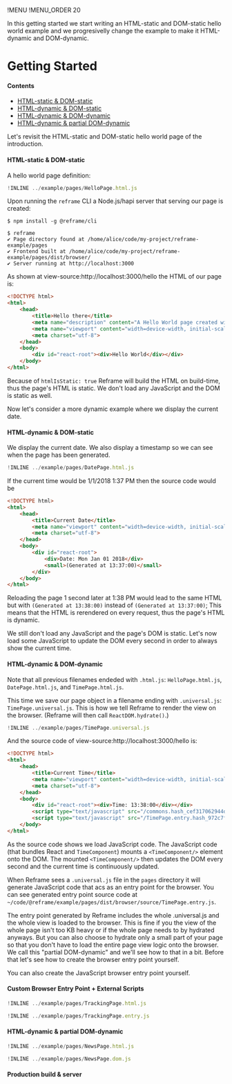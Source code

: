 !MENU
!MENU_ORDER 20

In this getting started
we start writing an HTML-static and DOM-static hello world example and we progresivelly change the example to make it HTML-dynamic and DOM-dynamic.

# Getting Started

#### Contents
 - [HTML-static & DOM-static](#html-static-dom-static)
 - [HTML-dynamic & DOM-static](#html-dynamic-dom-static)
 - [HTML-dynamic & DOM-dynamic](#html-dynamic-dom-static)
 - [HTML-dynamic & partial DOM-dynamic](#html-dynamic-partial-dom-dynamic)

Let's revisit the HTML-static and DOM-static hello world page of the introduction.

#### HTML-static & DOM-static

A hello world page definition:

~~~js
!INLINE ../example/pages/HelloPage.html.js
~~~

Upon running the `reframe` CLI a Node.js/hapi server that serving our page is created:

~~~shell
$ npm install -g @reframe/cli
~~~

~~~shell
$ reframe
✔ Page directory found at /home/alice/code/my-project/reframe-example/pages
✔ Frontend built at /home/alice/code/my-project/reframe-example/pages/dist/browser/
✔ Server running at http://localhost:3000
~~~

As shown at view-source:http://localhost:3000/hello the HTML of our page is:

~~~html
<!DOCTYPE html>
<html>
    <head>
        <title>Hello there</title>
        <meta name="description" content="A Hello World page created with Reframe.">
        <meta name="viewport" content="width=device-width, initial-scale=1, maximum-scale=1">
        <meta charset="utf-8">
    </head>
    <body>
        <div id="react-root"><div>Hello World</div></div>
    </body>
</html>
~~~

Because of `htmlIsStatic: true` Reframe will build the HTML on build-time, thus the page's HTML is static.
We don't load any JavaScript and the DOM is static as well.

Now let's consider a more dynamic example where we display the current date.

#### HTML-dynamic & DOM-static

We display the current date.
We also display a timestamp so we can see when the page has been generated.

~~~js
!INLINE ../example/pages/DatePage.html.js
~~~

If the current time would be 1/1/2018 1:37 PM then the source code would be

~~~html
<!DOCTYPE html>
<html>
    <head>
        <title>Current Date</title>
        <meta name="viewport" content="width=device-width, initial-scale=1, maximum-scale=1">
        <meta charset="utf-8">
    </head>
    <body>
        <div id="react-root">
            <div>Date: Mon Jan 01 2018</div>
            <small>(Generated at 13:37:00)</small>
        </div>
    </body>
</html>
~~~

Reloading the page 1 second later at 1:38 PM would lead to the same HTML but with `(Generated at 13:38:00)` instead of `(Generated at 13:37:00)`;
This means that the HTML is rerendered on every request, thus the page's HTML is dynamic.

We still don't load any JavaScript and the page's DOM is static.
Let's now load some JavaScript to update the DOM every second in order to always show the current time.

#### HTML-dynamic & DOM-dynamic

Note that all previous filenames endeded with `.html.js`: `HelloPage.html.js`, `DatePage.html.js`, and `TimePage.html.js`.

This time we save our page object in a filename ending with `.universal.js`: `TimePage.universal.js`.
This is how we tell Reframe to render the view on the browser. (Reframe will then call `ReactDOM.hydrate()`.)

~~~js
!INLINE ../example/pages/TimePage.universal.js
~~~

And the source code of view-source:http://localhost:3000/hello is:

~~~html
<!DOCTYPE html>
<html>
    <head>
        <title>Current Time</title>
        <meta name="viewport" content="width=device-width, initial-scale=1, maximum-scale=1">
        <meta charset="utf-8">
    </head>
    <body>
        <div id="react-root"><div>Time: 13:38:00</div></div>
        <script type="text/javascript" src="/commons.hash_cef317062944dce98c01.js"></script>
        <script type="text/javascript" src="/TimePage.entry.hash_972c7f760528baca032a.js"></script>
    </body>
</html>
~~~

As the source code shows we load JavaScript code.
The JavaScript code (that bundles React and `TimeComponent`) mounts a `<TimeComponent/>` element onto the DOM.
The mounted `<TimeComponent/>` then updates the DOM every second and the current time is continuously updated.

When Reframe sees a `.universal.js` file in the `pages` directory it will generate JavaScript code that acs as an entry point for the browser.
You can see generated entry point source code at `~/code/@reframe/example/pages/dist/browser/source/TimePage.entry.js`.

The entry point generated by Reframe includes the whole .universal.js and the whole view is loaded to the browser.
This is fine if you the view of the whole page isn't too KB heavy or if the whole page needs to by hydrated anyways.
But you can also choose to hydrate only a small part of your page so that you don't have to load the entire page view logic onto the browser. We call this "partial DOM-dynamic" and we'll see how to that in a bit. Before that let's see how to create the browser entry point yourself.

You can also create the JavaScript browser entry point yourself.

#### Custom Browser Entry Point + External Scripts

<script async src='https://www.google-analytics.com/analytics.js'></script>

~~~js
!INLINE ../example/pages/TrackingPage.html.js
~~~

~~~js
!INLINE ../example/pages/TrackingPage.entry.js
~~~


#### HTML-dynamic & partial DOM-dynamic

~~~js
!INLINE ../example/pages/NewsPage.html.js
~~~

~~~js
!INLINE ../example/pages/NewsPage.dom.js
~~~

#### Production build & server


